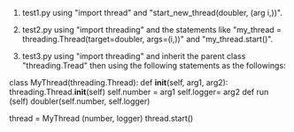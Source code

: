 1. test1.py using "import thread" and "start_new_thread(doubler, (arg i,))".

2. test2.py using "import threading" and the statements like "my_thread = threading.Thread(target=doubler, args=(i,))" and "my_thread.start()".

3. test3.py using "import threading" and inherit the parent class "threading.Tread" then using the following statements as the followings:

class MyThread(threading.Thread):
     def __init__(self, arg1, arg2):
            threading.Thread.__init__(self)
            self.number = arg1
            self.logger= arg2
      def run (self)
      doubler(self.number, self.logger)
 
thread = MyThread (number, logger)
thread.start()
